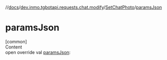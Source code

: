 //[docs](../../../index.md)/[dev.inmo.tgbotapi.requests.chat.modify](../index.md)/[SetChatPhoto](index.md)/[paramsJson](params-json.md)



# paramsJson  
[common]  
Content  
open override val [paramsJson](params-json.md):   



